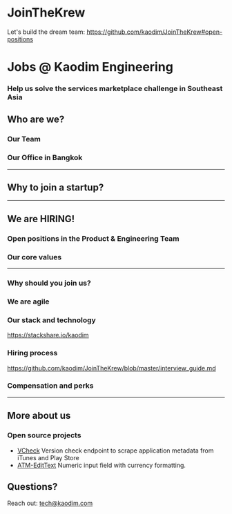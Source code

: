 # JoinTheKrew
Let's build the dream team: https://github.com/kaodim/JoinTheKrew#open-positions


# Jobs @ Kaodim Engineering

### Help us solve the services marketplace challenge in Southeast Asia


## Who are we?


### Our Team


### Our Office in Bangkok 


---

## Why to join a startup?


---

## We are HIRING! 
### Open positions in the Product & Engineering Team 


### Our core values

---

### Why should you join us? 


### We are agile 

### Our stack and technology
https://stackshare.io/kaodim


### Hiring process
https://github.com/kaodim/JoinTheKrew/blob/master/interview_guide.md

### Compensation and perks 

---

## More about us


### Open source projects

* [VCheck](https://github.com/kaodim/store-scrape)
    Version check endpoint to scrape application metadata from iTunes and Play Store
* [ATM-EditText](https://github.com/kaodim/ATM-EditText)
    Numeric input field with currency formatting.

## Questions?

Reach out: tech@kaodim.com
